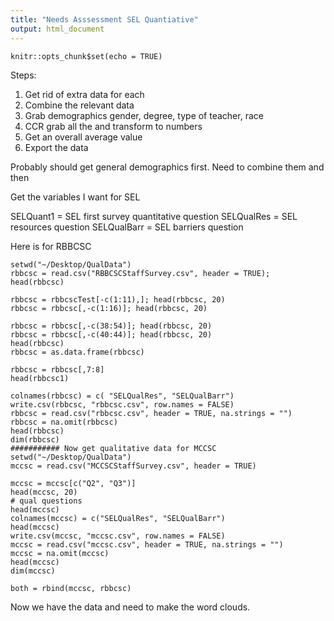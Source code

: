 ```yaml
---
title: "Needs Asssessment SEL Quantiative"
output: html_document
---
```


```{r setup, include=FALSE}
knitr::opts_chunk$set(echo = TRUE)
```
Steps: 
1. Get rid of extra data for each 
2. Combine the relevant data
3. Grab demographics gender, degree, type of teacher, race
4. CCR grab all the and transform to numbers
5. Get an overall average value
6. Export the data 

Probably should get general demographics first.  Need to combine them and then 

Get the variables I want for SEL  

SELQuant1 = SEL first survey quantitative question 
SELQualRes = SEL resources question
SELQualBarr = SEL barriers question

Here is for RBBCSC
```{r}
setwd("~/Desktop/QualData")
rbbcsc = read.csv("RBBCSCStaffSurvey.csv", header = TRUE); head(rbbcsc)

rbbcsc = rbbcscTest[-c(1:11),]; head(rbbcsc, 20)
rbbcsc = rbbcsc[,-c(1:16)]; head(rbbcsc, 20)

rbbcsc = rbbcsc[,-c(38:54)]; head(rbbcsc, 20)
rbbcsc = rbbcsc[,-c(40:44)]; head(rbbcsc, 20)
head(rbbcsc)
rbbcsc = as.data.frame(rbbcsc)

rbbcsc = rbbcsc[,7:8]
head(rbbcsc1)

colnames(rbbcsc) = c( "SELQualRes", "SELQualBarr")
write.csv(rbbcsc, "rbbcsc.csv", row.names = FALSE)
rbbcsc = read.csv("rbbcsc.csv", header = TRUE, na.strings = "")
rbbcsc = na.omit(rbbcsc)
head(rbbcsc)
dim(rbbcsc)
########### Now get qualitative data for MCCSC
setwd("~/Desktop/QualData")
mccsc = read.csv("MCCSCStaffSurvey.csv", header = TRUE)

mccsc = mccsc[c("Q2", "Q3")]
head(mccsc, 20)
# qual questions
head(mccsc)
colnames(mccsc) = c("SELQualRes", "SELQualBarr") 
head(mccsc)
write.csv(mccsc, "mccsc.csv", row.names = FALSE)
mccsc = read.csv("mccsc.csv", header = TRUE, na.strings = "")
mccsc = na.omit(mccsc)
head(mccsc)
dim(mccsc)

both = rbind(mccsc, rbbcsc)
```
Now we have the data and need to make the word clouds.
```{r}

```

